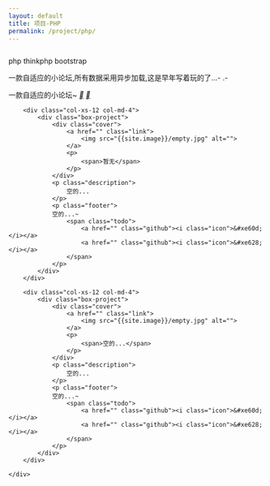 ```yaml
---
layout: default
title: 项目-PHP
permalink: /project/php/
---
```



<div class="project-list container-fluid">
	<div class="row">
		<div class="col-xs-12 col-md-4">
			<div class="box-project">
				<div class="cover">
					<a href="https://coding.net/u/vace/p/bbs/git" class="link">
						<img src="{{site.image}}/project/php-project-main1.jpeg" alt="">
					</a>
					<p>
						<span>php</span>
						<span>thinkphp</span>
						<span>bootstrap</span>
					</p>
				</div>
				<p class="description">
					一款自适应的小论坛,所有数据采用异步加载,这是早年写着玩的了...- .-
				</p>
				<p class="footer">
				一款自适应的小论坛~
					<span class="todo">
						<a href="https://coding.net/u/vace/p/bbs/git" class="github"><i class="icon">&#xe60d;</i></a>
						<a href="http://forum.codingapp.com" class="github"><i class="icon">&#xe628;</i></a>
					</span>
				</p>
			</div>
		</div>

		
		<div class="col-xs-12 col-md-4">
			<div class="box-project">
				<div class="cover">
					<a href="" class="link">
						<img src="{{site.image}}/empty.jpg" alt="">
					</a>
					<p>
						<span>暂无</span>
					</p>
				</div>
				<p class="description">
					空的...
				</p>
				<p class="footer">
				空的...~
					<span class="todo">
						<a href="" class="github"><i class="icon">&#xe60d;</i></a>
						<a href="" class="github"><i class="icon">&#xe628;</i></a>
					</span>
				</p>
			</div>
		</div>

		<div class="col-xs-12 col-md-4">
			<div class="box-project">
				<div class="cover">
					<a href="" class="link">
						<img src="{{site.image}}/empty.jpg" alt="">
					</a>
					<p>
						<span>空的...</span>
					</p>
				</div>
				<p class="description">
					空的...
				</p>
				<p class="footer">
				空的...~
					<span class="todo">
						<a href="" class="github"><i class="icon">&#xe60d;</i></a>
						<a href="" class="github"><i class="icon">&#xe628;</i></a>
					</span>
				</p>
			</div>
		</div>

	</div>
</div>
